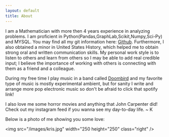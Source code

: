 ```yaml
---
layout: default
title: About
---
```


I am a Mathematician with more then 4 years experience in analyzing problems. I am proficient in Python(Pandas,GraphLab,Scikit,Numpy,Sci-Py) and MYSQL. You may find all my git information here: [Github](https://github.com/krismanaya). Furthermore, I also obtained a minor in United States History, which helped me to obtain strong oral and written communication skills. My personal work style is to listen to others and learn from others so I may be able to add real credible input; I believe the importance of working with others is connecting with them as a friend and a colleague. 

During my free time I play music in a band called [Doombird](https://open.spotify.com/album/6w0S6iqE64L6DqAogrwSvf) and my favorite type of music is mostly experimental ambient, but for sanity I write and arrange more pop electronic music so don't be afraid to click that spotify link! 

I also love me some horror movies and anything that John Carpenter did! Check out my instagram feed if you wanna see my day-to-day life. ~ K 


Below is a photo of me showing you some love: 

<img src="/images/kris.jpg" width="250 height="250" class="right" />
